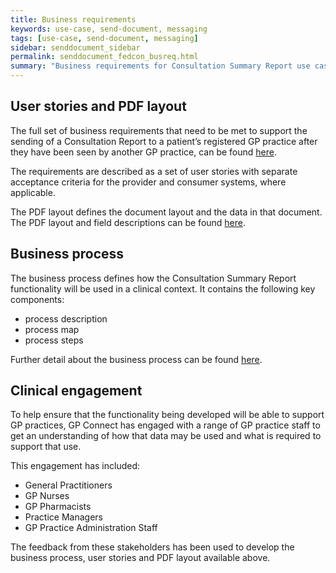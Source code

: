 ```yaml
---
title: Business requirements
keywords: use-case, send-document, messaging
tags: [use-case, send-document, messaging]
sidebar: senddocument_sidebar
permalink: senddocument_fedcon_busreq.html
summary: "Business requirements for Consultation Summary Report use case"
---
```


## User stories and PDF layout ##

The full set of business requirements that need to be met to support the sending of a Consultation Report to a patient’s registered GP practice after they have been seen by another GP practice, can be found [here](senddocument_userstories.html).

The requirements are described as a set of user stories with separate acceptance criteria for the provider and consumer systems, where applicable.

The PDF layout defines the document layout and the data in that document. The PDF layout and field descriptions can be found [here](senddocument_fedcon_busreq_pdf.html).

## Business process ##

The business process defines how the Consultation Summary Report functionality will be used in a clinical context. It contains the following key components:

- process description
- process map
- process steps

Further detail about the business process can be found [here](sendmessage_process.html).  

## Clinical engagement ##

To help ensure that the functionality being developed will be able to support GP practices, GP Connect has engaged with a range of GP practice staff to get an understanding of how that data may be used and what is required to support that use. 

This engagement has included:
- General Practitioners
- GP Nurses
- GP Pharmacists
- Practice Managers
- GP Practice Administration Staff

The feedback from these stakeholders has been used to develop the business process, user stories and PDF layout available above.

